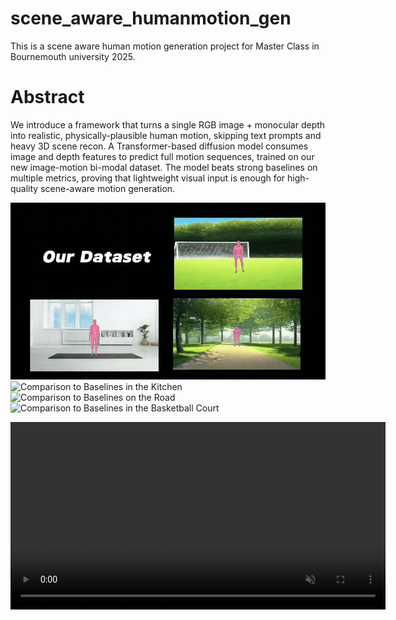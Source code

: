 # scene_aware_humanmotion_gen

This is a scene aware human motion generation project for Master Class in Bournemouth university 2025.

# Abstract

We introduce a framework that turns a single RGB image + monocular depth into realistic, physically-plausible human motion, skipping text prompts and heavy 3D scene recon. A Transformer-based diffusion model consumes image and depth features to predict full motion sequences, trained on our new image-motion bi-modal dataset. The model beats strong baselines on multiple metrics, proving that lightweight visual input is enough for high-quality scene-aware motion generation.

![Our Dataset](assets/gif1.gif)
![Comparison to Baselines in the Kitchen](assets/gif2.gif)
![Comparison to Baselines on the Road](assets/gif3.gif)
![Comparison to Baselines in the Basketball Court](assets/gif4.gif)

<p align="center">
  <video src="assets/video.mp4"
         width="600"
         autoplay
         loop
         muted
         playsinline
         controls>
    Your browser does not support the video tag.
  </video>
</p>

